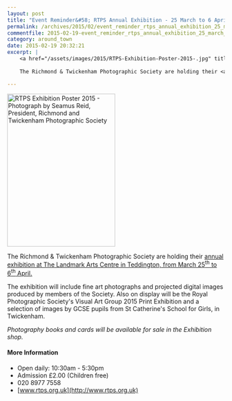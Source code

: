 ```yaml
---
layout: post
title: "Event Reminder&#58; RTPS Annual Exhibition - 25 March to 6 April 2015"
permalink: /archives/2015/02/event_reminder_rtps_annual_exhibition_25_march_to.html
commentfile: 2015-02-19-event_reminder_rtps_annual_exhibition_25_march_to
category: around_town
date: 2015-02-19 20:32:21
excerpt: |
    <a href="/assets/images/2015/RTPS-Exhibition-Poster-2015-.jpg" title="See larger version of - RTPS Exhibition Poster 2015 "><img src="/assets/images/2015/RTPS-Exhibition-Poster-2015-_thumb.jpg" width="150" height="212" alt="RTPS Exhibition Poster 2015 - Photograph by Seamus Reid, President, Richmond and Twickenham Photographic Society" class="photo right" /></a>
    
    The Richmond & Twickenham Photographic Society are holding their <a href="https://stmargarets.london/event/exhibition/200705144906">annual exhibition at The Landmark Arts Centre in Teddington, from March 25<sup>th</sup> to 6<sup>th</sup> April.</a>

---
```


<a href="/assets/images/2015/RTPS-Exhibition-Poster-2015-.jpg" title="See larger version of - RTPS Exhibition Poster 2015 "><img src="/assets/images/2015/RTPS-Exhibition-Poster-2015-_thumb.jpg" width="250" height="353" alt="RTPS Exhibition Poster 2015 - Photograph by Seamus Reid, President, Richmond and Twickenham Photographic Society" class="photo right" /></a>

The Richmond & Twickenham Photographic Society are holding their [annual exhibition at The Landmark Arts Centre in Teddington, from March 25<sup>th</sup> to 6<sup>th</sup> April.](https://stmargarets.london/event/exhibition/200705144906)

The exhibition will include fine art photographs and projected digital images produced by members of the Society. Also on display will be the Royal Photographic Society's Visual Art Group 2015 Print Exhibition and a selection of images by GCSE pupils from St Catherine's School for Girls, in Twickenham.

*Photography books and cards will be available for sale in the Exhibition shop.*

#### More Information

-   Open daily: 10:30am - 5:30pm
-   Admission £2.00 (Children free)
-   020 8977 7558
-   [www.rtps.org.uk](http://www.rtps.org.uk)
